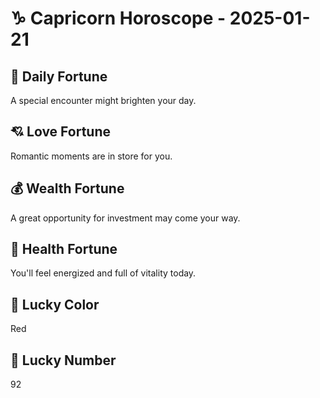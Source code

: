 # ♑ Capricorn Horoscope - 2025-01-21

## 🎯 Daily Fortune

A special encounter might brighten your day.

## 💘 Love Fortune

Romantic moments are in store for you.

## 💰 Wealth Fortune

A great opportunity for investment may come your way.

## 🌱 Health Fortune

You'll feel energized and full of vitality today.

## 🎨 Lucky Color

Red

## 🔢 Lucky Number

92
